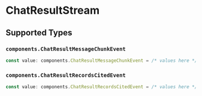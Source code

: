 # ChatResultStream


## Supported Types

### `components.ChatResultMessageChunkEvent`

```typescript
const value: components.ChatResultMessageChunkEvent = /* values here */
```

### `components.ChatResultRecordsCitedEvent`

```typescript
const value: components.ChatResultRecordsCitedEvent = /* values here */
```

